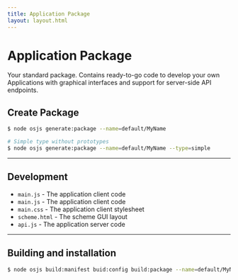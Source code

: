```yaml
---
title: Application Package
layout: layout.html
---
```


# Application Package

Your standard package. Contains ready-to-go code to develop your own Applications with graphical interfaces and support for server-side API endpoints.

## Create Package

```bash
$ node osjs generate:package --name=default/MyName

# Simple type without prototypes
$ node osjs generate:package --name=default/MyName --type=simple
```

---

## Development

- `main.js` - The application client code
- `main.js` - The application client code
- `main.css` - The application client stylesheet
- `scheme.html` - The scheme GUI layout
- `api.js` - The application server code

---

## Building and installation

```bash
$ node osjs build:manifest buid:config build:package --name=default/MyName
```
